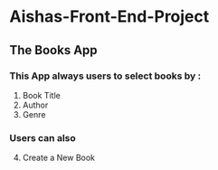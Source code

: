 # Aishas-Front-End-Project

## The Books App
### This App always users to select books by :
1. Book Title
2. Author
3. Genre

### Users can also 
4. Create a New Book
